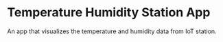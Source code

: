 # Temperature Humidity Station App

An app that visualizes the temperature and humidity data from IoT station.

